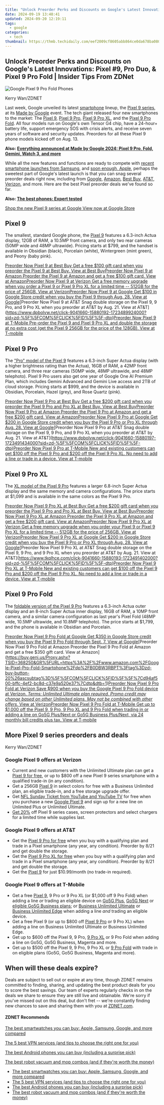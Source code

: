 ```yaml
---
title: "Unlock Preorder Perks and Discounts on Google's Latest Innovations: Pixel #9, Pro Duo, & Pixel 9 Pro Fold | Insider Tips From ZDNet"
date: 2024-09-19 13:48:41
updated: 2024-09-20 12:19:11
tags:
  - google
categories:
  - tech
thumbnail: https://thmb.techidaily.com/eef2009cf8605abb864ce0da678ba08025e7a86301259979343ff3d486247b82.jpg
---
```


## Unlock Preorder Perks and Discounts on Google's Latest Innovations: Pixel #9, Pro Duo, & Pixel 9 Pro Fold | Insider Tips From ZDNet

![Google Pixel 9 Pro Fold Phones](https://www.zdnet.com/a/img/resize/d3ab7463f7210ca4b8d20c02ced2a406846b2993/2024/08/10/27cfc5da-adaa-4bf5-a921-64e8d06afa8a/dsc01653.jpg?auto=webp&width=1280)

Kerry Wan/ZDNET

Last week, Google unveiled its latest [smartphone](https://www.zdnet.com/article/best-phone/) lineup, the [Pixel 9 series](https://www.kqzyfj.com/click-9041660-15878864-1723532409000?sid=zd-%5F%5FCOM%5FCLICK%5FID%5F%5F-dtp), at its [Made by Google](https://www.zdnet.com/article/everything-to-expect-at-made-by-google-2024-pixel-9-pro-fold-gemini-watch-3-and-more/) event. The tech giant released four new smartphones to the market: The [Pixel 9](https://www.kqzyfj.com/click-9041660-15878864-1723532409000?sid=zd-%5F%5FCOM%5FCLICK%5FID%5F%5F-dtp), [Pixel 9 Pro](https://www.jdoqocy.com/click-9041660-15880958-1723561639000?sid=zd-%5F%5FCOM%5FCLICK%5FID%5F%5F-dtp), [Pixel 9 Pro XL](https://www.jdoqocy.com/click-9041660-15880958-1723561639000?sid=zd-%5F%5FCOM%5FCLICK%5FID%5F%5F-dtp), and the [Pixel 9 Pro Fold](https://www.tkqlhce.com/click-9041660-15878894-1723532400000?sid=zd-%5F%5FCOM%5FCLICK%5FID%5F%5F-dtp). All four models run on Google's own Tensor G4 chip, have a 24-hour+ battery life, support emergency SOS with crisis alerts, and receive seven years of software and security updates. Preorders for all these Pixel 9 phone models kicked off on Aug. 13.

**Also:** **[Everything announced at Made by Google 2024: Pixel 9 Pro, Fold, Gemini, Watch 3, and more](https://www.zdnet.com/article/everything-to-expect-at-made-by-google-2024-pixel-9-pro-fold-gemini-watch-3-and-more/)**

While all the new features and functions are ready to compete with [recent smartphone launches from Samsung](https://www.zdnet.com/article/you-can-still-snag-a-300-gift-card-when-you-order-the-galaxy-z-fold-6-heres-how-to-easily-qualify/), and [soon enough, Apple](https://www.zdnet.com/article/i-upgrade-my-iphone-every-year-but-the-iphone-16-worries-me-heres-why/), perhaps the sweetest part of Google's latest launch is that you can snag several preorder deals right now, including from [Google](https://www.anrdoezrs.net/links/9041660/type/dlg/sid/zd-%5F%5FCOM%5FCLICK%5FID%5F%5F-dtp/https://store.google.com/category/phones), [Amazon](https://buy.geni.us/Proxy.ashx?TSID=368250&GR%5FURL=https%3A%2F%2Fwww.amazon.com%2Fstores%2Fpage%2F7BD63C98-E7D2-406E-A063-4DC485BD0AB3%3Ftag%3Dzd-buy-button-20%26ascsubtag%3D%5F%5FCOM%5FCLICK%5FID%5F%5F%7Cd94af500-bffc-4ef2-bc8d-c37e9a520e37%7Cdtp&dtb=1), [Best Buy](https://shop-links.co/link/?url=https%3A%2F%2Fwww.bestbuy.com%2Fsite%2Fpromo%2Fgoogle-pixel-9-series&publisher_slug=itechdaily19598&exclusive=1), [AT&T](https://www.anrdoezrs.net/links/9041660/type/dlg/sid/zd-%5F%5FCOM%5FCLICK%5FID%5F%5F-dtp/https://www.att.com/buy/phones/browse/google/), [Verizon](https://www.anrdoezrs.net/links/9041660/type/dlg/sid/zd-%5F%5FCOM%5FCLICK%5FID%5F%5F-dtp/https://www.verizon.com/smartphones/google/), and more. Here are the best Pixel preorder deals we've found so far.

**Also: [The best phones: Expert tested](https://www.zdnet.com/article/best-phone/)**

[Shop the new Pixel 9 series at Google View now at Google Store](https://www.anrdoezrs.net/links/9041660/type/dlg/sid/zd-%5F%5FCOM%5FCLICK%5FID%5F%5F-dtp/https://store.google.com/category/phones?)

## Pixel 9 

The smallest, standard Google phone, the [Pixel 9](https://www.zdnet.com/article/the-799-pixel-9-may-be-googles-sleeper-hit-this-year-heres-why/) features a 6.3-inch Actua display, 12GB of RAM, a 10.5MP front camera, and only two rear cameras (50MP wide and 48MP ultrawide). Pricing starts at $799, and the handset is available in Obsidian (black), Porcelain (white), Wintergreen (mint green), and Peony (baby pink). 

[Preorder Now Pixel 9 at Best Buy Get a free $100 gift card when you preorder the Pixel 9 at Best Buy. View at Best Buy](https://shop-links.co/link/?url=https%3A%2F%2Fwww.bestbuy.com%2Fsite%2Fgoogle-pixel-9-128gb-unlocked-obsidian%2F6587819.p%3FskuId%3D6587819&publisher_slug=itechdaily19598&exclusive=1)[Preorder Now Pixel 9 at Amazon Preorder the Pixel 9 at Amazon and get a free $100 gift card. View at Amazon](https://buy.geni.us/Proxy.ashx?TSID=368250&GR%5FURL=https%3A%2F%2Fwww.amazon.com%2FGoogle-Pixel-Unlocked-Smartphone-Advanced%2Fdp%2FB0DBSYMCG1%3Ftag%3Dzd-buy-button-20%26ascsubtag%3D%5F%5FCOM%5FCLICK%5FID%5F%5F%7Cd94af500-bffc-4ef2-bc8d-c37e9a520e37%7Cdtp&dtb=1)[Preorder Now Pixel 9 at Verizon Get a free memory upgrade when you order a Pixel 9 or Pixel 9 Pro XL for a limited time -- 512GB for the price of 256GB. View at Verizon](https://www.anrdoezrs.net/click-9041660-15881168-1723575173000?sid=zd-%5F%5FCOM%5FCLICK%5FID%5F%5F-dtp)[Preorder Now Pixel 9 at Google Get $100 in Google Store credit when you buy the Pixel 9 through Aug. 28\. View at Google](https://www.anrdoezrs.net/links/9041660/type/dlg/sid/zd-%5F%5FCOM%5FCLICK%5FID%5F%5F-dtp/https://store.google.com/config/pixel%5F9?)[Preorder Now Pixel 9 at AT&T Snag double storage on the Pixel 9, 9 Pro, and 9 Pro XL when you preorder at AT&T by Aug. 21. View at AT&T](https://www.dpbolvw.net/click-9041660-15880192-1723489924000?sid=zd-%5F%5FCOM%5FCLICK%5FID%5F%5F-dtp)[Preorder Now Pixel 9 at T-Mobile Pre-order the Pixel 9 and Pixel 9 Pro XL and double the storage at no extra cost (get the Pixel 9 256GB for the price of the 128GB). View at T-mobile](https://www.t-mobile.com/cell-phone/google-pixel-9)

##   

## Pixel 9 Pro

The ["Pro" model of the Pixel 9](https://www.zdnet.com/article/i-tested-the-google-pixel-9-pros-add-me-feature-and-found-it-crazy-clever/) features a 6.3-inch Super Actua display (with a higher brightness rating than the Actua), 16GB of RAM, a 42MP front camera, and three rear cameras (50MP wide, 48MP ultrawide, and 48MP telephoto). Pixel 9 Pro users also get one year of Google One AI Premium Plan, which includes Gemini Advanced and Gemini Live access and 2TB of cloud storage. Pricing starts at $999, and the device is available in Obsidian, Porcelain, Hazel (grey), and Rose Quartz (pink). 

[Preorder Now Pixel 9 Pro at Best Buy Get a free $200 gift card when you preorder the Pixel 9 Pro and Pro XL at Best Buy. View at Best Buy](https://shop-links.co/link/?url=https%3A%2F%2Fwww.bestbuy.com%2Fsite%2Fgoogle-pixel-9-pro-128gb-unlocked-hazel%2F6587889.p%3FskuId%3D6587889&publisher_slug=itechdaily19598&exclusive=1)[Preorder Now Pixel 9 Pro at Amazon Preorder the Pixel 9 Pro at Amazon and get a free $200 gift card. View at Amazon](https://buy.geni.us/Proxy.ashx?TSID=368250&GR%5FURL=https%3A%2F%2Fwww.amazon.com%2FGoogle-Pixel-Pro-Smartphone-Porcelain%2Fdp%2FB0DBSSGL4F%3Fth%3D1%26tag%3Dzd-buy-button-20%26ascsubtag%3D%5F%5FCOM%5FCLICK%5FID%5F%5F%7Cd94af500-bffc-4ef2-bc8d-c37e9a520e37%7Cdtp&dtb=1)[Preorder Now Pixel 9 Pro at Google Get $200 in Google Store credit when you buy the Pixel 9 Pro or Pro XL through Aug. 28\. View at Google](https://www.anrdoezrs.net/links/9041660/type/dlg/sid/zd-%5F%5FCOM%5FCLICK%5FID%5F%5F-dtp/https://store.google.com/config/pixel%5F9%5Fpro?)[Preorder Now Pixel 9 Pro at AT&T Snag double storage on the Pixel 9, 9 Pro, and 9 Pro XL when you preorder at AT&T by Aug. 21. View at AT&T](https://www.dpbolvw.net/click-9041660-15880197-1723491434000?sid=zd-%5F%5FCOM%5FCLICK%5FID%5F%5F-dtp)[Preorder Now Pixel 9 Pro at T-Mobile New and existing customers can get $100 off the Pixel 9 Pro and $200 off the Pixel 9 Pro XL. No need to add a line or trade in a device. View at T-mobile](https://www.t-mobile.com/cell-phone/google-pixel-9-pro)

## Pixel 9 Pro XL  

The [XL model of the Pixel 9 Pro](https://www.zdnet.com/article/google-pixel-9-pro-xl-hands-on-im-reminded-of-the-iphone-but-in-the-best-way/) features a larger 6.8-inch Super Actua display and the same memory and camera configurations. The price starts at $1,099 and is available in the same colors as the Pixel 9 Pro. 

[Preorder Now Pixel 9 Pro XL at Best Buy Get a free $200 gift card when you preorder the Pixel 9 Pro and Pro XL at Best Buy. View at Best Buy](https://shop-links.co/link/?url=https%3A%2F%2Fwww.bestbuy.com%2Fsite%2Fgoogle-pixel-9-pro-128gb-unlocked-hazel%2F6587889.p%3FskuId%3D6587889&publisher_slug=itechdaily19598&exclusive=1)[Preorder Now Pixel 9 Pro XL at Amazon Preorder the Pixel 9 Pro XL at Amazon and get a free $200 gift card. View at Amazon](https://buy.geni.us/Proxy.ashx?TSID=368250&GR%5FURL=https%3A%2F%2Fwww.amazon.com%2FGoogle-Pixel-Pro-Smartphone-Porcelain%2Fdp%2FB0DBSVJ57F%3Fth%3D1%26tag%3Dzd-buy-button-20%26ascsubtag%3D%5F%5FCOM%5FCLICK%5FID%5F%5F%7Cd94af500-bffc-4ef2-bc8d-c37e9a520e37%7Cdtp&dtb=1)[Preorder Now Pixel 9 Pro XL at Verizon Get a free memory upgrade when you order your Pixel 9 or Pixel 9 Pro XL for a limited time -- 512GB for the price of 256GB. View at Verizon](https://www.anrdoezrs.net/links/9041660/type/dlg/sid/zd-%5F%5FCOM%5FCLICK%5FID%5F%5F-dtp/https://www.verizon.com/smartphones/google-pixel-9-pro-xl/?sku=sku6014804)[Preorder Now Pixel 9 Pro XL at Google Get $200 in Google Store credit when you buy the Pixel 9 Pro or Pro XL through Aug. 28\. View at Google](https://www.anrdoezrs.net/links/9041660/type/dlg/sid/zd-%5F%5FCOM%5FCLICK%5FID%5F%5F-dtp/https://store.google.com/config/pixel%5F9%5Fpro?)[Preorder Now Pixel 9 Pro XL at AT&T Snag double storage on the Pixel 9, 9 Pro, and 9 Pro XL when you preorder at AT&T by Aug. 21. View at AT&T](https://www.tkqlhce.com/click-9041660-15880193-1723491402000?sid=zd-%5F%5FCOM%5FCLICK%5FID%5F%5F-dtp)[Preorder Now Pixel 9 Pro XL at T-Mobile New and existing customers can get $100 off the Pixel 9 Pro and $200 off the Pixel 9 Pro XL. No need to add a line or trade in a device. View at T-mobile](https://www.t-mobile.com/cell-phone/google-pixel-9-pro-xl)

## Pixel 9 Pro Fold   

The [foldable version of the Pixel 9 Pro](https://www.zdnet.com/article/google-pixel-9-pro-fold-four-best-features-that-make-it-the-foldable-phone-to-beat/) features a 6.3-inch Actua outer display and an 8-inch Super Actua inner display, 16GB of RAM, a 10MP front camera, and a similar camera configuration as last year's Pixel Fold (48MP wide, 10.5MP ultrawide, and 10.8MP telephoto). The price starts at $1,799, and the phone is available in Obsidian and Porcelain.

[Preorder Now Pixel 9 Pro Fold at Google Get $350 in Google Store credit when you buy the Pixel 9 Pro Fold through Sept. 7\. View at Google](https://www.anrdoezrs.net/links/9041660/type/dlg/sid/zd-%5F%5FCOM%5FCLICK%5FID%5F%5F-dtp/https://store.google.com/config/pixel%5F9%5Fpro%5Ffold?)[Preorder Now Pixel 9 Pro Fold at Amazon Preorder the Pixel 9 Pro Fold at Amazon and get a free $350 gift card. View at Amazon](https://buy.geni.us/Proxy.ashx?TSID=368250&GR%5FURL=https%3A%2F%2Fwww.amazon.com%2FGoogle-Pixel-Pro-Fold-Smartphone%2Fdp%2FB0DBW3RBPT%3Ftag%3Dzd-buy-button-20%26ascsubtag%3D%5F%5FCOM%5FCLICK%5FID%5F%5F%7Cd94af500-bffc-4ef2-bc8d-c37e9a520e37%7Cdtp&dtb=1)[Preorder Now Pixel 9 Pro Fold at Verizon Save $900 when you buy the Google Pixel 9 Pro Fold device at Verizon. _Terms: Unlimited Ultimate plan required. Promo credit may change based on other Unlimited plans. May not be combined with other offers._ View at Verizon](https://www.jdoqocy.com/click-9041660-15881169-1723575143000?sid=zd-%5F%5FCOM%5FCLICK%5FID%5F%5F-dtp)[Preorder Now Pixel 9 Pro Fold at T-Mobile Get up to $1,000 off the Pixel 9, 9 Pro, 9 Pro XL and 9 Pro Fold when trading in or adding a line on Go5G Plus/Next or Go5G Business Plus/Next, via 24 monthly bill credits plus tax. View at T-mobile](https://www.t-mobile.com/cell-phone/google-pixel-9-pro-fold)

## More Pixel 9 series preorders and deals   

Kerry Wan/ZDNET

### Google Pixel 9 offers at Verizon 

* Current and new customers with the Unlimited Ultimate plan can get a [Pixel 9 for free](https://www.anrdoezrs.net/click-9041660-15881168-1723575173000?sid=zd-%5F%5FCOM%5FCLICK%5FID%5F%5F-dtp), or up to $800 off a new Pixel 9 series smartphone with a qualified trade-in (in any condition).
* Get a 256GB [Pixel 9](https://www.anrdoezrs.net/click-9041660-15881168-1723575173000?sid=zd-%5F%5FCOM%5FCLICK%5FID%5F%5F-dtp) in select colors for free with a Business Unlimited plan, an eligible trade-in, and a free storage upgrade offer.
* Get [NFL Sunday Ticket from YouTube and YouTube TV](https://www.tkqlhce.com/click-9041660-15733793?url=https%3A%2F%2Fwww.verizon.com%2Fnfl-sunday-ticket-on-youtube-streaming%2F&sid=zd-%5F%5FCOM%5FCLICK%5FID%5F%5F-dtp) for free when you purchase a new [Google Pixel 9](https://www.anrdoezrs.net/click-9041660-15881168-1723575173000?sid=zd-%5F%5FCOM%5FCLICK%5FID%5F%5F-dtp) and sign up for a new line on Unlimited Plus or Unlimited Ultimate.
* [Get 20%](https://www.tkqlhce.com/click-9041660-15733793?url=https%3A%2F%2Fwww.verizon.com%2Fproducts%2Fshop%2Fonline%2Fgoogle-pixel-9-cases-screen-protectors-sale%2F&sid=zd-%5F%5FCOM%5FCLICK%5FID%5F%5F-dtp) off Pixel 9 series cases, screen protectors and select chargers for a limited time while supplies last.

### Google Pixel 9 offers at AT&T

* Get the [Pixel 9 Pro for free](https://www.dpbolvw.net/click-9041660-15880197-1723491434000?sid=zd-%5F%5FCOM%5FCLICK%5FID%5F%5F-dtp) when you buy with a qualifying plan and trade in a Pixel smartphone (any year, any condition). Preorder by 8/21 and get double the storage.
* Get the [Pixel 9 Pro XL for free](https://www.tkqlhce.com/click-9041660-15880193-1723491402000?sid=zd-%5F%5FCOM%5FCLICK%5FID%5F%5F-dtp) when you buy with a qualifying plan and trade in a Pixel smartphone (any year, any condition). Preorder by 8/21 and get double the storage.
* Get the [Pixel 9](https://www.dpbolvw.net/click-9041660-15880192-1723489924000?sid=zd-%5F%5FCOM%5FCLICK%5FID%5F%5F-dtp) for just $10.99/month (no trade-in required).

### Google Pixel 9 offers at T-Mobile 

* Get a free [Pixel 9](https://www.t-mobile.com/cell-phone/google-pixel-9), 9 Pro or 9 Pro XL (or $1,000 off 9 Pro Fold) when adding a line _or_ trading an eligible device on [Go5G Plus](https://www.t-mobile.com/cell-phone-plans), [Go5G Next](https://www.t-mobile.com/cell-phone-plans) or [eligible Go5G Business plans](https://www.t-mobile.com/business/go5g-business-plans); or [Business Unlimited Ultimate](https://www.t-mobile.com/business/wireless-business-plans) or [Business Unlimited Edge](https://www.t-mobile.com/business/wireless-business-plans) when adding a line _and_ trading an eligible device.
* Get a free Pixel 9 (or up to $800 off [Pixel 9 Pro](https://www.t-mobile.com/cell-phone/google-pixel-9-pro) or 9 Pro XL) when adding a line on Business Unlimited Ultimate or Business Unlimited Edge.
* Get up to $600 off the Pixel 9, 9 Pro, [9 Pro XL](https://www.t-mobile.com/cell-phone/google-pixel-9-pro-xl) or 9 Pro Fold when adding a line on Go5G, Go5G Business, Magenta and more.
* Get up to $500 off the Pixel 9, 9 Pro, 9 Pro XL or [9 Pro Fold](https://www.t-mobile.com/cell-phone/google-pixel-9-pro-fold) with trade in on eligible plans (Go5G, Go5G Business, Magenta and more).

## When will these deals expire?

Deals are subject to sell out or expire at any time, though ZDNET remains committed to finding, sharing, and updating the best product deals for you to score the best savings. Our team of experts regularly checks in on the deals we share to ensure they are still live and obtainable. We're sorry if you've missed out on this deal, but don't fret -- we're constantly finding new chances to save and sharing them with you at [ZDNET.com](https://www.zdnet.com/). 

#### **ZDNET** Recommends

[The best smartwatches you can buy: Apple, Samsung, Google, and more compared](https://www.zdnet.com/article/best-smartwatch/ "The best smartwatches you can buy: Apple, Samsung, Google, and more compared")

[The 5 best VPN services (and tips to choose the right one for you)](https://www.zdnet.com/article/best-vpn/ "The 5 best VPN services (and tips to choose the right one for you)")

[The best Android phones you can buy (including a surprise pick)](https://www.zdnet.com/article/best-android-phone/ "The best Android phones you can buy (including a surprise pick)")

[The best robot vacuum and mop combos (and if they're worth the money)](https://www.zdnet.com/article/best-robot-vacuum-mop/ "The best robot vacuum and mop combos (and if they're worth the money)")

* [The best smartwatches you can buy: Apple, Samsung, Google, and more compared](https://www.zdnet.com/article/best-smartwatch/ "The best smartwatches you can buy: Apple, Samsung, Google, and more compared")
* [The 5 best VPN services (and tips to choose the right one for you)](https://www.zdnet.com/article/best-vpn/ "The 5 best VPN services (and tips to choose the right one for you)")
* [The best Android phones you can buy (including a surprise pick)](https://www.zdnet.com/article/best-android-phone/ "The best Android phones you can buy (including a surprise pick)")
* [The best robot vacuum and mop combos (and if they're worth the money)](https://www.zdnet.com/article/best-robot-vacuum-mop/ "The best robot vacuum and mop combos (and if they're worth the money)")

<ins class="adsbygoogle"
     style="display:block"
     data-ad-format="autorelaxed"
     data-ad-client="ca-pub-7571918770474297"
     data-ad-slot="1223367746"></ins>



<ins class="adsbygoogle"
     style="display:block"
     data-ad-client="ca-pub-7571918770474297"
     data-ad-slot="8358498916"
     data-ad-format="auto"
     data-full-width-responsive="true"></ins>
